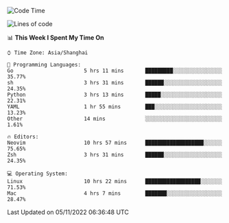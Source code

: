 <!--START_SECTION:waka-->
![Code Time](http://img.shields.io/badge/Code%20Time-961%20hrs%2040%20mins-blue)

![Lines of code](https://img.shields.io/badge/From%20Hello%20World%20I%27ve%20Written-24%20Thousand%20lines%20of%20code-blue)

📊 **This Week I Spent My Time On** 

```text
⌚︎ Time Zone: Asia/Shanghai

💬 Programming Languages: 
Go                       5 hrs 11 mins       █████████░░░░░░░░░░░░░░░░   35.77% 
sh                       3 hrs 31 mins       ██████░░░░░░░░░░░░░░░░░░░   24.35% 
Python                   3 hrs 13 mins       █████░░░░░░░░░░░░░░░░░░░░   22.31% 
YAML                     1 hr 55 mins        ███░░░░░░░░░░░░░░░░░░░░░░   13.23% 
Other                    14 mins             ░░░░░░░░░░░░░░░░░░░░░░░░░   1.61%

🔥 Editors: 
Neovim                   10 hrs 57 mins      ███████████████████░░░░░░   75.65% 
Zsh                      3 hrs 31 mins       ██████░░░░░░░░░░░░░░░░░░░   24.35%

💻 Operating System: 
Linux                    10 hrs 22 mins      ██████████████████░░░░░░░   71.53% 
Mac                      4 hrs 7 mins        ███████░░░░░░░░░░░░░░░░░░   28.47%

```


 Last Updated on 05/11/2022 06:36:48 UTC
<!--END_SECTION:waka-->
